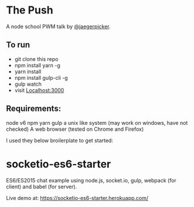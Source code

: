 # The Push
A node school PWM talk by <a href="https://github.com/jaegerpicker">@jaegerpicker</a>.


## To run

* git clone this repo
* npm install yarn -g
* yarn install
* npm install gulp-cli -g
* gulp watch
* visit <a href="https://localhost:3000">Localhost:3000</a>

## Requirements:

node v6
npm
yarn
gulp
a unix like system (may work on windows, have not checked)
A web browser (tested on Chrome and Firefox)


I used they below broilerplate to get started:

# socketio-es6-starter
ES6/ES2015 chat example using node.js, socket.io, gulp, webpack (for client) and babel (for server).

Live demo at: <a href="https://socketio-es6-starter.herokuapp.com/">https://socketio-es6-starter.herokuapp.com/</a>
